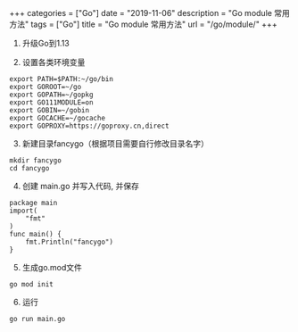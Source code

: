 +++
categories = ["Go"]
date = "2019-11-06"
description = "Go module 常用方法" 
tags = ["Go"]
title = "Go module 常用方法" 
url = "/go/module/"
+++

1. 升级Go到1.13

2. 设置各类环境变量
```
export PATH=$PATH:~/go/bin
export GOROOT=~/go
export GOPATH=~/gopkg
export GO111MODULE=on
export GOBIN=~/gobin
export GOCACHE=~/gocache
export GOPROXY=https://goproxy.cn,direct
```

3. 新建目录fancygo（根据项目需要自行修改目录名字）
```
mkdir fancygo
cd fancygo
```

4. 创建 main.go 并写入代码, 并保存
```
package main
import(
    "fmt"
)
func main() {
    fmt.Println("fancygo")
}
```

5. 生成go.mod文件
```
go mod init
```

6. 运行
```
go run main.go
```
